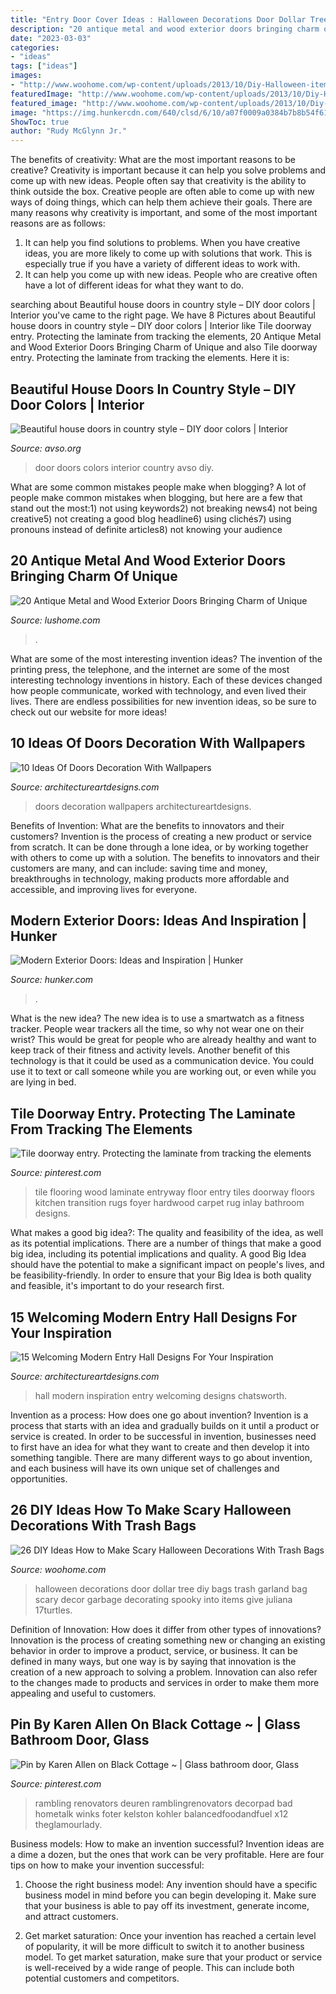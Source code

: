 ```yaml
---
title: "Entry Door Cover Ideas : Halloween Decorations Door Dollar Tree Diy Bags Trash Garland Bag Scary Decor Garbage Decorating Spooky Into Items Give Juliana 17turtles"
description: "20 antique metal and wood exterior doors bringing charm of unique"
date: "2023-03-03"
categories:
- "ideas"
tags: ["ideas"]
images:
- "http://www.woohome.com/wp-content/uploads/2013/10/Diy-Halloween-items-With-Trash-Bags-13-2.jpg"
featuredImage: "http://www.woohome.com/wp-content/uploads/2013/10/Diy-Halloween-items-With-Trash-Bags-13-2.jpg"
featured_image: "http://www.woohome.com/wp-content/uploads/2013/10/Diy-Halloween-items-With-Trash-Bags-13-2.jpg"
image: "https://img.hunkercdn.com/640/clsd/6/10/a07f0009a0384b7b8b54f61fe0fbd66b.jpg"
ShowToc: true
author: "Rudy McGlynn Jr."
---
```



The benefits of creativity: What are the most important reasons to be creative?
Creativity is important because it can help you solve problems and come up with new ideas. People often say that creativity is the ability to think outside the box. Creative people are often able to come up with new ways of doing things, which can help them achieve their goals. There are many reasons why creativity is important, and some of the most important reasons are as follows: 
1) It can help you find solutions to problems. When you have creative ideas, you are more likely to come up with solutions that work. This is especially true if you have a variety of different ideas to work with. 
2) It can help you come up with new ideas. People who are creative often have a lot of different ideas for what they want to do.

	

		
searching about Beautiful house doors in country style – DIY door colors | Interior you've came to the right page. We have 8 Pictures about Beautiful house doors in country style – DIY door colors | Interior like Tile doorway entry. Protecting the laminate from tracking the elements, 20 Antique Metal and Wood Exterior Doors Bringing Charm of Unique and also Tile doorway entry. Protecting the laminate from tracking the elements. Here it is:
		
    
## Beautiful House Doors In Country Style – DIY Door Colors | Interior

<img loading=lazy src="https://www.avso.org/wp-content/uploads/2014/11/beautiful-house-doors-in-country-style-diy-door-colors-1415027696.jpg" onerror="this.onerror=null;this.src='https://tse3.mm.bing.net/th?id=OIP.aDD1YXmyYSrdzOd034BufwHaKe&amp;pid=15.1';" alt="Beautiful house doors in country style – DIY door colors | Interior">

_Source: avso.org_

>door doors colors interior country avso diy. 

	

What are some common mistakes people make when blogging?
A lot of people make common mistakes when blogging, but here are a few that stand out the most:1) not using keywords2) not breaking news4) not being creative5) not creating a good blog headline6) using clichés7) using pronouns instead of definite articles8) not knowing your audience

    
## 20 Antique Metal And Wood Exterior Doors Bringing Charm Of Unique

<img loading=lazy src="https://www.lushome.com/wp-content/uploads/2013/02/metal-wood-exterior-doors-vintage-style-antique-10.jpg" onerror="this.onerror=null;this.src='https://tse3.mm.bing.net/th?id=OIP.-ZvvQAAh17JslZx55PK5GAAAAA&amp;pid=15.1';" alt="20 Antique Metal and Wood Exterior Doors Bringing Charm of Unique">

_Source: lushome.com_

>. 

	

What are some of the most interesting invention ideas?
The invention of the printing press, the telephone, and the internet are some of the most interesting technology inventions in history. Each of these devices changed how people communicate, worked with technology, and even lived their lives. There are endless possibilities for new invention ideas, so be sure to check out our website for more ideas!

    
## 10 Ideas Of Doors Decoration With Wallpapers

<img loading=lazy src="https://www.architectureartdesigns.com/wp-content/uploads/2013/03/ArchitectureArtDesigns-728.jpg" onerror="this.onerror=null;this.src='https://tse4.mm.bing.net/th?id=OIP.hTn0EhhZNaVfqeVXsGbI5wHaKq&amp;pid=15.1';" alt="10 Ideas Of Doors Decoration With Wallpapers">

_Source: architectureartdesigns.com_

>doors decoration wallpapers architectureartdesigns. 

	

Benefits of Invention: What are the benefits to innovators and their customers?
Invention is the process of creating a new product or service from scratch. It can be done through a lone idea, or by working together with others to come up with a solution. The benefits to innovators and their customers are many, and can include: saving time and money, breakthroughs in technology, making products more affordable and accessible, and improving lives for everyone.

    
## Modern Exterior Doors: Ideas And Inspiration | Hunker

<img loading=lazy src="https://img.hunkercdn.com/640/clsd/6/10/a07f0009a0384b7b8b54f61fe0fbd66b.jpg" onerror="this.onerror=null;this.src='https://tse2.mm.bing.net/th?id=OIP.zniEXp3Uzbo4Fcv9IGdougHaLG&amp;pid=15.1';" alt="Modern Exterior Doors: Ideas and Inspiration | Hunker">

_Source: hunker.com_

>. 

	

What is the new idea?
The new idea is to use a smartwatch as a fitness tracker. People wear trackers all the time, so why not wear one on their wrist? This would be great for people who are already healthy and want to keep track of their fitness and activity levels. Another benefit of this technology is that it could be used as a communication device. You could use it to text or call someone while you are working out, or even while you are lying in bed.

    
## Tile Doorway Entry. Protecting The Laminate From Tracking The Elements

<img loading=lazy src="https://i.pinimg.com/736x/1d/25/c8/1d25c876cc5656207704c34a37ed6ae8.jpg" onerror="this.onerror=null;this.src='https://tse4.mm.bing.net/th?id=OIP.iQvGDcPvinOZgTwSjafB_gHaJ3&amp;pid=15.1';" alt="Tile doorway entry. Protecting the laminate from tracking the elements">

_Source: pinterest.com_

>tile flooring wood laminate entryway floor entry tiles doorway floors kitchen transition rugs foyer hardwood carpet rug inlay bathroom designs. 

	

What makes a good big idea?: The quality and feasibility of the idea, as well as its potential implications.
There are a number of things that make a good big idea, including its potential implications and quality. A good Big Idea should have the potential to make a significant impact on people's lives, and be feasibility-friendly. In order to ensure that your Big Idea is both quality and feasible, it's important to do your research first.

    
## 15 Welcoming Modern Entry Hall Designs For Your Inspiration

<img loading=lazy src="https://www.architectureartdesigns.com/wp-content/uploads/2014/09/15-Welcoming-Modern-Entry-Hall-Designs-For-Your-Inspiration-1-630x945.jpg" onerror="this.onerror=null;this.src='https://tse1.mm.bing.net/th?id=OIP.zjOboDm1Sxu-hc0b0BcgcQHaLH&amp;pid=15.1';" alt="15 Welcoming Modern Entry Hall Designs For Your Inspiration">

_Source: architectureartdesigns.com_

>hall modern inspiration entry welcoming designs chatsworth. 

	

Invention as a process: How does one go about invention?
Invention is a process that starts with an idea and gradually builds on it until a product or service is created. In order to be successful in invention, businesses need to first have an idea for what they want to create and then develop it into something tangible. There are many different ways to go about invention, and each business will have its own unique set of challenges and opportunities.

    
## 26 DIY Ideas How To Make Scary Halloween Decorations With Trash Bags

<img loading=lazy src="http://www.woohome.com/wp-content/uploads/2013/10/Diy-Halloween-items-With-Trash-Bags-13-2.jpg" onerror="this.onerror=null;this.src='https://tse4.mm.bing.net/th?id=OIP.FwF6DCu6LgOUUjun6xvCCQHaLH&amp;pid=15.1';" alt="26 DIY Ideas How to Make Scary Halloween Decorations With Trash Bags">

_Source: woohome.com_

>halloween decorations door dollar tree diy bags trash garland bag scary decor garbage decorating spooky into items give juliana 17turtles. 

	

Definition of Innovation: How does it differ from other types of innovations?
Innovation is the process of creating something new or changing an existing behavior in order to improve a product, service, or business. It can be defined in many ways, but one way is by saying that innovation is the creation of a new approach to solving a problem. Innovation can also refer to the changes made to products and services in order to make them more appealing and useful to customers.

    
## Pin By Karen Allen On Black Cottage ~ | Glass Bathroom Door, Glass

<img loading=lazy src="https://i.pinimg.com/736x/ac/1d/6c/ac1d6c481ec879e5c423a1bc4545b617.jpg" onerror="this.onerror=null;this.src='https://tse4.mm.bing.net/th?id=OIP.sOCSUmmSmdGq3PVZjG1J1wHaLD&amp;pid=15.1';" alt="Pin by Karen Allen on Black Cottage ~ | Glass bathroom door, Glass">

_Source: pinterest.com_

>rambling renovators deuren ramblingrenovators decorpad bad hometalk winks foter kelston kohler balancedfoodandfuel x12 theglamourlady. 

	

Business models: How to make an invention successful?
Invention ideas are a dime a dozen, but the ones that work can be very profitable. Here are four tips on how to make your invention successful:
1. Choose the right business model: Any invention should have a specific business model in mind before you can begin developing it. Make sure that your business is able to pay off its investment, generate income, and attract customers.

2. Get market saturation: Once your invention has reached a certain level of popularity, it will be more difficult to switch it to another business model. To get market saturation, make sure that your product or service is well-received by a wide range of people. This can include both potential customers and competitors.


